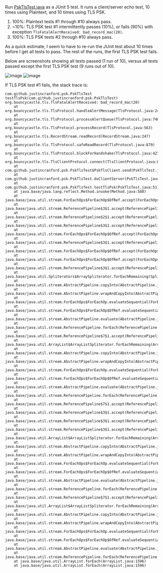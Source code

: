 Run [PskTlsTest.java](https://github.com/justincranford/bc-tls-psk/blob/main/src/test/java/com/github/justincranford/psk/PskTlsTest.java) as a JUnit 5 test. It runs a client/server echo test, 10 times using Plaintext, and 10 times using TLS PSK.
1. 100%: Plaintext tests #1 through #10 always pass.
2. ~10%: TLS PSK test #1 intermittently passes (10%), or fails (90%) with exception `TlsFatalAlertReceived: bad_record_mac(20)`.
3. 100%: TLS PSK tests #2 through #10 always pass.

As a quick estimate, I seem to have to re-run the JUnit test about 10 times before I get all tests to pass. The rest of the runs, the first TLS PSK test fails.

Below are screenshots showing all tests passed (1 run of 10), versus all tests passed except the first TLS PSK test (9 runs out of 10).

![image](https://github.com/user-attachments/assets/813b0665-2b37-4d87-b643-b9a009035398)
![image](https://github.com/user-attachments/assets/3a6ca94b-fa85-4875-ae30-4bd9d3f97b01)

If TLS PSK test #1 fails, the stack trace is:
```
com.github.justincranford.psk.PskTlsTest
testTlsPsk(com.github.justincranford.psk.PskTlsTest)
org.bouncycastle.tls.TlsFatalAlertReceived: bad_record_mac(20)
	at org.bouncycastle.tls.TlsProtocol.handleAlertMessage(TlsProtocol.java:245)
	at org.bouncycastle.tls.TlsProtocol.processAlertQueue(TlsProtocol.java:740)
	at org.bouncycastle.tls.TlsProtocol.processRecord(TlsProtocol.java:563)
	at org.bouncycastle.tls.RecordStream.readRecord(RecordStream.java:247)
	at org.bouncycastle.tls.TlsProtocol.safeReadRecord(TlsProtocol.java:879)
	at org.bouncycastle.tls.TlsProtocol.blockForHandshake(TlsProtocol.java:427)
	at org.bouncycastle.tls.TlsClientProtocol.connect(TlsClientProtocol.java:88)
	at com.github.justincranford.psk.PskTlsTest$PskTlsClient.send(PskTlsTest.java:79)
	at com.github.justincranford.psk.PskTlsTest.doClientServer(PskTlsTest.java:62)
	at com.github.justincranford.psk.PskTlsTest.testTlsPsk(PskTlsTest.java:51)
	at java.base/java.lang.reflect.Method.invoke(Method.java:580)
	at java.base/java.util.stream.ForEachOps$ForEachOp$OfRef.accept(ForEachOps.java:184)
	at java.base/java.util.stream.ReferencePipeline$3$1.accept(ReferencePipeline.java:197)
	at java.base/java.util.stream.ReferencePipeline$2$1.accept(ReferencePipeline.java:179)
	at java.base/java.util.stream.ReferencePipeline$3$1.accept(ReferencePipeline.java:197)
	at java.base/java.util.stream.ForEachOps$ForEachOp$OfRef.accept(ForEachOps.java:184)
	at java.base/java.util.stream.ReferencePipeline$3$1.accept(ReferencePipeline.java:197)
	at java.base/java.util.stream.ForEachOps$ForEachOp$OfRef.accept(ForEachOps.java:184)
	at java.base/java.util.stream.ForEachOps$ForEachOp$OfRef.accept(ForEachOps.java:184)
	at java.base/java.util.stream.ReferencePipeline$3$1.accept(ReferencePipeline.java:197)
	at java.base/java.util.Spliterators$ArraySpliterator.forEachRemaining(Spliterators.java:1024)
	at java.base/java.util.stream.AbstractPipeline.copyInto(AbstractPipeline.java:509)
	at java.base/java.util.stream.AbstractPipeline.wrapAndCopyInto(AbstractPipeline.java:499)
	at java.base/java.util.stream.ForEachOps$ForEachOp.evaluateSequential(ForEachOps.java:151)
	at java.base/java.util.stream.ForEachOps$ForEachOp$OfRef.evaluateSequential(ForEachOps.java:174)
	at java.base/java.util.stream.AbstractPipeline.evaluate(AbstractPipeline.java:234)
	at java.base/java.util.stream.ReferencePipeline.forEach(ReferencePipeline.java:596)
	at java.base/java.util.stream.ReferencePipeline$7$1.accept(ReferencePipeline.java:276)
	at java.base/java.util.ArrayList$ArrayListSpliterator.forEachRemaining(ArrayList.java:1708)
	at java.base/java.util.stream.AbstractPipeline.copyInto(AbstractPipeline.java:509)
	at java.base/java.util.stream.AbstractPipeline.wrapAndCopyInto(AbstractPipeline.java:499)
	at java.base/java.util.stream.ForEachOps$ForEachOp.evaluateSequential(ForEachOps.java:151)
	at java.base/java.util.stream.ForEachOps$ForEachOp$OfRef.evaluateSequential(ForEachOps.java:174)
	at java.base/java.util.stream.AbstractPipeline.evaluate(AbstractPipeline.java:234)
	at java.base/java.util.stream.ReferencePipeline.forEach(ReferencePipeline.java:596)
	at java.base/java.util.stream.ReferencePipeline$7$1.accept(ReferencePipeline.java:276)
	at java.base/java.util.stream.ReferencePipeline$3$1.accept(ReferencePipeline.java:197)
	at java.base/java.util.stream.ReferencePipeline$3$1.accept(ReferencePipeline.java:197)
	at java.base/java.util.stream.ReferencePipeline$3$1.accept(ReferencePipeline.java:197)
	at java.base/java.util.ArrayList$ArrayListSpliterator.forEachRemaining(ArrayList.java:1708)
	at java.base/java.util.stream.AbstractPipeline.copyInto(AbstractPipeline.java:509)
	at java.base/java.util.stream.AbstractPipeline.wrapAndCopyInto(AbstractPipeline.java:499)
	at java.base/java.util.stream.ForEachOps$ForEachOp.evaluateSequential(ForEachOps.java:151)
	at java.base/java.util.stream.ForEachOps$ForEachOp$OfRef.evaluateSequential(ForEachOps.java:174)
	at java.base/java.util.stream.AbstractPipeline.evaluate(AbstractPipeline.java:234)
	at java.base/java.util.stream.ReferencePipeline.forEach(ReferencePipeline.java:596)
	at java.base/java.util.stream.ReferencePipeline$7$1.accept(ReferencePipeline.java:276)
	at java.base/java.util.ArrayList$ArrayListSpliterator.forEachRemaining(ArrayList.java:1708)
	at java.base/java.util.stream.AbstractPipeline.copyInto(AbstractPipeline.java:509)
	at java.base/java.util.stream.AbstractPipeline.wrapAndCopyInto(AbstractPipeline.java:499)
	at java.base/java.util.stream.ForEachOps$ForEachOp.evaluateSequential(ForEachOps.java:151)
	at java.base/java.util.stream.ForEachOps$ForEachOp$OfRef.evaluateSequential(ForEachOps.java:174)
	at java.base/java.util.stream.AbstractPipeline.evaluate(AbstractPipeline.java:234)
	at java.base/java.util.stream.ReferencePipeline.forEach(ReferencePipeline.java:596)
	at java.base/java.util.ArrayList.forEach(ArrayList.java:1596)
	at java.base/java.util.ArrayList.forEach(ArrayList.java:1596)
```
